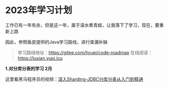 # 2023年学习计划

工作已有一年有余，但是这一年，属于温水煮青蛙，让我落下了学习，现在，要重新上路

因此，参照鱼皮提供的Java学习路线，进行查漏补缺

> 学习路线地址：https://gitee.com/liyupi/code-roadmap
> 在线阅读：https://luxian.yupi.icu



**1.对分库分表的学习 2月**

这里看黑马程序员的视频：[深入Sharding-JDBC分库分表从入门到精通](https://www.bilibili.com/video/BV1jJ411M78w/?spm_id_from=333.337.search-card.all.click)

